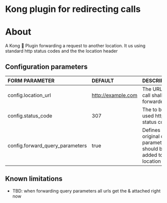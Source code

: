 # Kong plugin for redirecting calls

# About
A Kong 🦍 Plugin forwarding a request to another location. It us using standard http status codes and the the location header

## Configuration parameters
|FORM PARAMETER|DEFAULT|DESCRIPTION|
|:----|:------|:------|
|config.location_url|http://example.com|The URL the call shall be forwarded to|
|config.status_code|307|The to be used http status code|
|config.forward_query_parameters|true|Defines if the original query parameters should be added to the location url|

## Known limitations

* TBD: when forwarding query parameters all urls get the & attached right now
